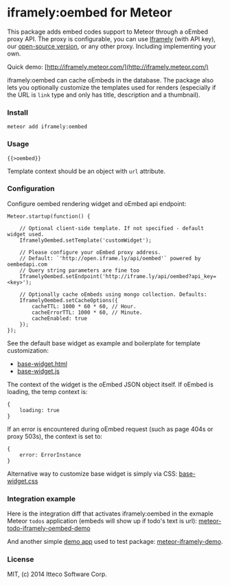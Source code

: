 iframely:oembed for Meteor
=============

This package adds embed codes support to Meteor through a oEmbed proxy API. The proxy is configurable, you can use [Iframely](https://iframely.com) (with API key), our [open-source version](https://github.com/itteco/iframely), or any other proxy. Including implementing your own. 

Quick demo: [http://iframely.meteor.com/](http://iframely.meteor.com/)

iframely:oembed can cache oEmbeds in the database. The package also lets you optionally customize the templates used for renders (especially if the URL is `link` type and only has title, description and a thumbnail).

### Install

    meteor add iframely:oembed

### Usage

    {{>oembed}}

Template context should be an object with `url` attribute.

### Configuration

Configure oembed rendering widget and oEmbed api endpoint:

    Meteor.startup(function() {

        // Optional client-side template. If not specified - default widget used.
        IframelyOembed.setTemplate('customWidget');

        // Please configure your oEmbed proxy address. 
        // Default: `'http://open.iframe.ly/api/oembed'` powered by oembedapi.com
        // Query string parameters are fine too
        IframelyOembed.setEndpoint('http://iframe.ly/api/oembed?api_key=<key>');

        // Optionally cache oEmbeds using mongo collection. Defaults:
        IframelyOembed.setCacheOptions({
            cacheTTL: 1000 * 60 * 60, // Hour.
            cacheErrorTTL: 1000 * 60, // Minute.
            cacheEnabled: true
        });
    });

See the default base widget as example and boilerplate for template customization:

 * [base-widget.html](https://github.com/itteco/meteor-oembed/blob/master/lib/client/base-widget.html)
 * [base-widget.js](https://github.com/itteco/meteor-oembed/blob/master/lib/client/base-widget.js)

The context of the widget is the oEmbed JSON object itself. If oEmbed is loading, the temp context is:

    {
        loading: true
    }

If an error is encountered during oEmbed request (such as page 404s or proxy 503s), the context is set to:

    {
        error: ErrorInstance
    }

Alternative way to customize base widget is simply via CSS: [base-widget.css](https://github.com/itteco/meteor-oembed/blob/master/lib/client/base-widget.css)

### Integration example

Here is the integration diff that activates iframely:oembed in the exmaple Meteor `todos` application (embeds will show up if todo's text is url): [meteor-todo-iframely-oembed-demo](https://github.com/nleush/meteor-todo-iframely-oembed-demo/commit/1b9f52ae4fc4a25dba617de0edbdf59633ecd1e5)

And another simple [demo app](http://iframely.meteor.com/) used to test package: [meteor-iframely-demo](https://github.com/nleush/meteor-iframely-demo).

### License

MIT, (c) 2014 Itteco Software Corp.
